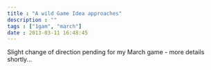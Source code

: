 ```yaml
---
title : "A wild Game Idea approaches"
description : ""
tags : ["1gam", "march"]
date : 2013-03-11 16:48:45
---
```


Slight change of direction pending for my March game - more details shortly...

<!--more-->